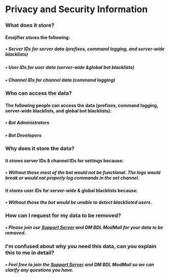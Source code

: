 # Privacy and Security Information
### What does it store?
#### Emojifier stores the following: 
##### • Server IDs for server data (prefixes, command logging, and server-wide blacklists)
##### • User IDs for user data (server-wide &global bot blacklists)
##### • Channel IDs for channel data (command logging)

### Who can access the data?
#### The following people can access the data (prefixes,  command logging, server-wide blacklists, and global bot blacklists):
##### • Bot Administrators
##### • Bot Developers


### Why does it store the data?
#### It stores server IDs & channel IDs for settings because:
##### • Without those most of the bot would not be functional. The logs would break or would not properly log commands in the set channel.
#### It stores user IDs for server-wide & global blacklists because:
##### • Without those the bot would be unable to detect blacklisted users.

### How can I request for my data to be removed?
##### • Please join our&nbsp;[Support Server](https://discord.gg/qGvzMas) and DM BDL ModMail for your data to be removed.

### I'm confused about why you need this data, can you explain this to me in detail?
##### • Feel free to join the&nbsp;[Support Server](https://discord.gg/qGvzMas) and DM BDL ModMail so we can clarify any questions you have.
